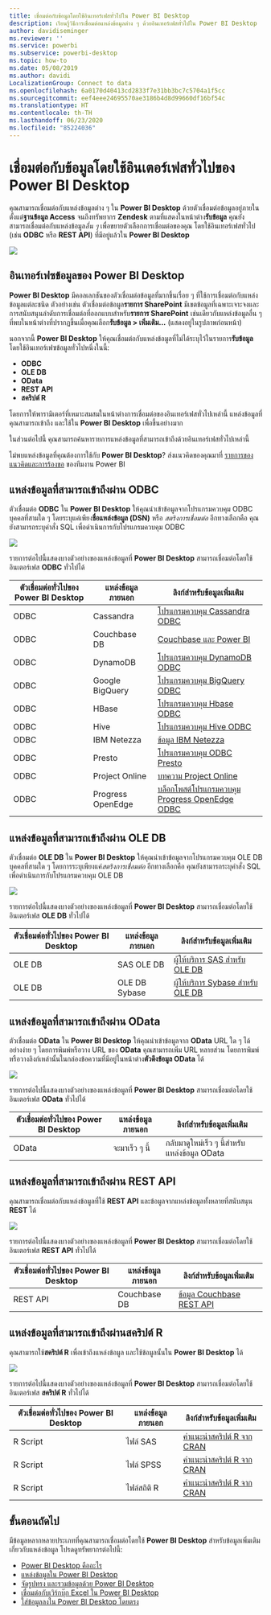 ```yaml
---
title: เชื่อมต่อกับข้อมูลโดยใช้อินเทอร์เฟสทั่วไปใน Power BI Desktop
description: เรียนรู้วิธีการเชื่อมต่อแหล่งข้อมูลต่าง ๆ ด้วยอินเทอร์เฟสทั่วไปใน Power BI Desktop
author: davidiseminger
ms.reviewer: ''
ms.service: powerbi
ms.subservice: powerbi-desktop
ms.topic: how-to
ms.date: 05/08/2019
ms.author: davidi
LocalizationGroup: Connect to data
ms.openlocfilehash: 6a0170d40413cd2833f7e31bb3bc7c5704a1f5cc
ms.sourcegitcommit: eef4eee24695570ae3186b4d8d99660df16bf54c
ms.translationtype: HT
ms.contentlocale: th-TH
ms.lasthandoff: 06/23/2020
ms.locfileid: "85224036"
---
```

# <a name="connect-to-data-by-using-power-bi-desktop-generic-interfaces"></a>เชื่อมต่อกับข้อมูลโดยใช้อินเตอร์เฟสทั่วไปของ Power BI Desktop 

คุณสามารถเชื่อมต่อกับแหล่งข้อมูลต่าง ๆ ใน **Power BI Desktop** ด้วยตัวเชื่อมต่อข้อมูลอยู่ภายใน ตั้งแต่**ฐานข้อมูล Access** จนถึงทรัพยากร **Zendesk** ตามที่แสดงในหน้าต่าง**รับข้อมูล** คุณยังสามารถเชื่อมต่อกับแหล่งข้อมูล*อื่น ๆ* เพื่อขยายตัวเลือกการเชื่อมต่อของคุณ โดยใช้อินเทอร์เฟสทั่วไป (เช่น **ODBC** หรือ **REST API**) ที่มีอยู่แล้วใน **Power BI Desktop**

![](media/desktop-connect-using-generic-interfaces/generic-data-interfaces_1.png)

## <a name="power-bi-desktop-data-interfaces"></a>อินเทอร์เฟซข้อมูลของ Power BI Desktop
**Power BI Desktop** มีคอลเลกชันของตัวเชื่อมต่อข้อมูลที่มากขึ้นเรื่อย ๆ ที่ใช้การเชื่อมต่อกับแหล่งข้อมูลแต่ละชนิด ตัวอย่างเช่น ตัวเชื่อมต่อข้อมูล**รายการ SharePoint** มีเขตข้อมูลที่เฉพาะเจาะจงและการสนับสนุนลำดับการเชื่อมต่อที่ออกแบบสำหรับ**รายการ SharePoint** เช่นเดียวกับแหล่งข้อมูลอื่น ๆ ที่พบในหน้าต่างที่ปรากฏขึ้นเมื่อคุณเลือก**รับข้อมูล > เพิ่มเติม...**  (แสดงอยู่ในรูปภาพก่อนหน้า)

นอกจากนี้ **Power BI Desktop** ให้คุณเชื่อมต่อกับแหล่งข้อมูลที่ไม่ได้ระบุไว้ในรายการ**รับข้อมูล** โดยใช้อินเทอร์เฟซข้อมูลทั่วไปหนึ่งในนี้:

* **ODBC**
* **OLE DB**
* **OData**
* **REST API**
* **สคริปต์ R**

โดยการให้พารามิเตอร์ที่เหมาะสมสมในหน้าต่างการเชื่อมต่อของอินเทอร์เฟสทั่วไปเหล่านี้ แหล่งข้อมูลที่คุณสามารถเข้าถึง และใช้ใน **Power BI Desktop** เพื่อขึ้นอย่างมาก

ในส่วนต่อไปนี้ คุณสามารถค้นหารายการแหล่งข้อมูลที่สามารถเข้าถึงด้วยอินเทอร์เฟสทั่วไปเหล่านี้

ไม่พบแหล่งข้อมูลที่คุณต้องการใช้กับ **Power BI Desktop**? ส่งแนวคิดของคุณมาที่ [รายการของแนวคิดและการร้องขอ](https://ideas.powerbi.com/) ของทีมงาน Power BI

## <a name="data-sources-accessible-through-odbc"></a>แหล่งข้อมูลที่สามารถเข้าถึงผ่าน ODBC
ตัวเชื่อมต่อ **ODBC** ใน **Power BI Desktop** ให้คุณนำเข้าข้อมูลจากโปรแกรมควบคุม ODBC บุคคลที่สามใด ๆ โดยระบุแค่เพียง**ชื่อแหล่งข้อมูล (DSN)** หรือ *สตริงการเชื่อมต่อ* อีกทางเลือกคือ คุณยังสามารถระบุคำสั่ง SQL เพื่อดำเนินการกับโปรแกรมควบคุม ODBC

![](media/desktop-connect-using-generic-interfaces/generic-data-interfaces_2.png)

รายการต่อไปนี้แสดงบางตัวอย่างของแหล่งข้อมูลที่ **Power BI Desktop** สามารถเชื่อมต่อโดยใช้อินเตอร์เฟส **ODBC** ทั่วไปได้

| ตัวเชื่อมต่อทั่วไปของ Power BI Desktop | แหล่งข้อมูลภายนอก | ลิงก์สำหรับข้อมูลเพิ่มเติม |
| --- | --- | --- |
| ODBC |Cassandra |[โปรแกรมควบคุม Cassandra ODBC](https://www.simba.com/drivers/cassandra-odbc-jdbc/) |
| ODBC |Couchbase DB |[Couchbase และ Power BI](https://powerbi.microsoft.com/blog/visualizing-data-from-couchbase-server-v4-using-power-bi/) |
| ODBC |DynamoDB |[โปรแกรมควบคุม DynamoDB ODBC](https://www.simba.com/drivers/dynamodb-odbc-jdbc/) |
| ODBC |Google BigQuery |[โปรแกรมควบคุม BigQuery ODBC](https://www.simba.com/drivers/bigquery-odbc-jdbc/) |
| ODBC |HBase |[โปรแกรมควบคุม Hbase ODBC](https://www.simba.com/drivers/hbase-odbc-jdbc/) |
| ODBC |Hive |[โปรแกรมควบคุม Hive ODBC](https://www.simba.com/drivers/hive-odbc-jdbc/) |
| ODBC |IBM Netezza |[ข้อมูล IBM Netezza](https://www.ibm.com/support/knowledgecenter/SSULQD_7.2.1/com.ibm.nz.datacon.doc/c_datacon_plg_overview.html) |
| ODBC |Presto |[โปรแกรมควบคุม ODBC Presto](https://www.simba.com/drivers/presto-odbc-jdbc/) |
| ODBC |Project Online |[บทความ Project Online](desktop-project-online-connect-to-data.md) |
| ODBC |Progress OpenEdge |[บล็อกโพสต์โปรแกรมควบคุม Progress OpenEdge ODBC](https://www.progress.com/blogs/connect-microsoft-power-bi-to-openedge-via-odbc-driver) |

## <a name="data-sources-accessible-through-ole-db"></a>แหล่งข้อมูลที่สามารถเข้าถึงผ่าน OLE DB
ตัวเชื่อมต่อ **OLE DB** ใน **Power BI Desktop** ให้คุณนำเข้าข้อมูลจากโปรแกรมควบคุม OLE DB บุคคลที่สามใด ๆ โดยการระบุเพียงแค่*สตริงการเชื่อมต่อ* อีกทางเลือกคือ คุณยังสามารถระบุคำสั่ง SQL เพื่อดำเนินการกับโปรแกรมควบคุม OLE DB

![](media/desktop-connect-using-generic-interfaces/generic-data-interfaces_3.png)

รายการต่อไปนี้แสดงบางตัวอย่างของแหล่งข้อมูลที่ **Power BI Desktop** สามารถเชื่อมต่อโดยใช้อินเตอร์เฟส **OLE DB** ทั่วไปได้

| ตัวเชื่อมต่อทั่วไปของ Power BI Desktop | แหล่งข้อมูลภายนอก | ลิงก์สำหรับข้อมูลเพิ่มเติม |
| --- | --- | --- |
| OLE DB |SAS OLE DB |[ผู้ให้บริการ SAS สำหรับ OLE DB](https://support.sas.com/downloads/package.htm?pid=648) |
| OLE DB |OLE DB Sybase |[ผู้ให้บริการ Sybase สำหรับ OLE DB](http://infocenter.sybase.com/help/index.jsp?topic=/com.sybase.infocenter.dc35888.1550/doc/html/jon1256941734395.html) |

## <a name="data-sources-accessible-through-odata"></a>แหล่งข้อมูลที่สามารถเข้าถึงผ่าน OData
ตัวเชื่อมต่อ **OData** ใน **Power BI Desktop** ให้คุณนำเข้าข้อมูลจาก **OData** URL ใด ๆ ได้อย่างง่าย ๆ โดยการพิมพ์หรือวาง URL ของ **OData** คุณสามารถเพิ่ม URL หลายส่วน โดยการพิมพ์หรือวางลิงก์เหล่านั้นในกล่องข้อความที่มีอยู่ในหน้าต่าง**ตัวดึงข้อมูล OData** ได้

![](media/desktop-connect-using-generic-interfaces/generic-data-interfaces_4.png)

รายการต่อไปนี้แสดงบางตัวอย่างของแหล่งข้อมูลที่ **Power BI Desktop** สามารถเชื่อมต่อโดยใช้อินเตอร์เฟส **OData** ทั่วไปได้

| ตัวเชื่อมต่อทั่วไปของ Power BI Desktop | แหล่งข้อมูลภายนอก | ลิงก์สำหรับข้อมูลเพิ่มเติม |
| --- | --- | --- |
| OData |จะมาเร็ว ๆ นี้ |กลับมาดูใหม่เร็ว ๆ นี้สำหรับแหล่งข้อมูล OData |

## <a name="data-sources-accessible-through-rest-apis"></a>แหล่งข้อมูลที่สามารถเข้าถึงผ่าน REST API
คุณสามารถเชื่อมต่อกับแหล่งข้อมูลที่ใช้ **REST API** และข้อมูลจากแหล่งข้อมูลทั้งหลายที่สนับสนุน **REST** ได้

![](media/desktop-connect-using-generic-interfaces/generic-data-interfaces_5.png)

รายการต่อไปนี้แสดงบางตัวอย่างของแหล่งข้อมูลที่ **Power BI Desktop** สามารถเชื่อมต่อโดยใช้อินเตอร์เฟส **REST API** ทั่วไปได้

| ตัวเชื่อมต่อทั่วไปของ Power BI Desktop | แหล่งข้อมูลภายนอก | ลิงก์สำหรับข้อมูลเพิ่มเติม |
| --- | --- | --- |
| REST API |Couchbase DB |[ข้อมูล Couchbase REST API](https://powerbi.microsoft.com/blog/visualizing-data-from-couchbase-server-v4-using-power-bi/) |

## <a name="data-sources-accessible-through-r-script"></a>แหล่งข้อมูลที่สามารถเข้าถึงผ่านสคริปต์ R
คุณสามารถใช้**สคริปต์ R** เพื่อเข้าถึงแหล่งข้อมูล และใช้ข้อมูลนั้นใน **Power BI Desktop** ได้

![](media/desktop-connect-using-generic-interfaces/r-scripts-2.png)

รายการต่อไปนี้แสดงบางตัวอย่างของแหล่งข้อมูลที่ **Power BI Desktop** สามารถเชื่อมต่อโดยใช้อินเตอร์เฟส **สคริปต์ R** ทั่วไปได้

| ตัวเชื่อมต่อทั่วไปของ Power BI Desktop | แหล่งข้อมูลภายนอก | ลิงก์สำหรับข้อมูลเพิ่มเติม |
| --- | --- | --- |
| R Script |ไฟล์ SAS |[คำแนะนำสคริปต์ R จาก CRAN](https://cran.r-project.org/doc/manuals/R-data.html) |
| R Script |ไฟล์ SPSS |[คำแนะนำสคริปต์ R จาก CRAN](https://cran.r-project.org/doc/manuals/R-data.html) |
| R Script |ไฟล์สถิติ R |[คำแนะนำสคริปต์ R จาก CRAN](https://cran.r-project.org/doc/manuals/R-data.html) |

## <a name="next-steps"></a>ขั้นตอนถัดไป
มีข้อมูลหลากหลายประเภทที่คุณสามารถเชื่อมต่อโดยใช้ **Power BI Desktop** สำหรับข้อมูลเพิ่มเติมเกี่ยวกับแหล่งข้อมูล โปรดดูทรัพยากรต่อไปนี้:

* [Power BI Desktop คืออะไร](../fundamentals/desktop-what-is-desktop.md)
* [แหล่งข้อมูลใน Power BI Desktop](desktop-data-sources.md)
* [จัดรูปทรง และรวมข้อมูลด้วย Power BI Desktop](desktop-shape-and-combine-data.md)
* [เชื่อมต่อกับเวิร์กบุ๊ก Excel ใน Power BI Desktop](desktop-connect-excel.md)   
* [ใส่ข้อมูลลงใน Power BI Desktop โดยตรง](desktop-enter-data-directly-into-desktop.md)   
